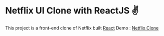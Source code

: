 # Netflix UI Clone with ReactJS ✌
This project is a front-end clone of Netflix built [React](https://reactjs.org) 
  Demo : [Netflix Clone](https://netflix-ui-clone-app.netlify.app)
